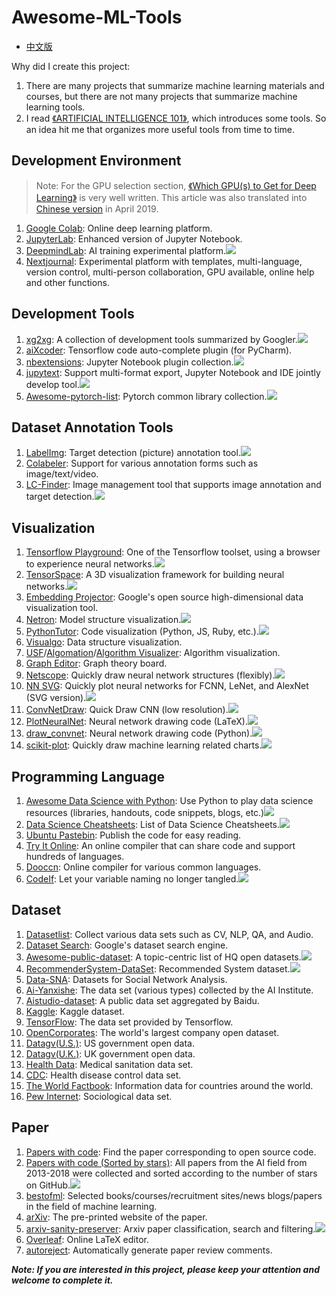 # Awesome-ML-Tools

- [中文版](https://github.com/J-cabin/Awesome-ML-Tools/blob/master/README-CN.md)

Why did I create this project:

1. There are many projects that summarize machine learning materials and courses, but there are not many projects that summarize machine learning tools.
2. I read [《ARTIFICIAL INTELLIGENCE 101》](http://www.montreal.ai/ai4all.pdf), which introduces some tools. So an idea hit me that organizes more useful tools from time to time.

## Development Environment

> Note: For the GPU selection section, [《Which GPU(s) to Get for Deep Learning》](http://timdettmers.com/2019/04/03/which-Gpu-for-deep-learning/) is very well written. This article was also translated into [Chinese version](http://blog.itpub.net/31562039/viewspace-2641060/) in April 2019.

1. [Google Colab](https://colab.research.google.com/notebooks/welcome.ipynb): Online deep learning platform.
2. [JupyterLab](https://blog.jupyter.org/jupyterlab-is-ready-for-users-5a6f039b8906): Enhanced version of Jupyter Notebook.
3. [DeepmindLab](https://github.com/deepmind/lab): AI training experimental platform.![](https://img.shields.io/github/stars/deepmind/lab.svg)
4. [Nextjournal](https://nextjournal.com/): Experimental platform with templates, multi-language, version control, multi-person collaboration, GPU available, online help and other functions.

## Development Tools

1. [xg2xg](https://github.com/jhuangtw-dev/xg2xg): A collection of development tools summarized by Googler.![](https://img.shields.io/github/stars/jhuangtw-dev/xg2xg.svg)
2. [aiXcoder](https://www.aixcoder.com/#/): Tensorflow code auto-complete plugin (for PyCharm).
3. [nbextensions](https://github.com/ipython-contrib/jupyter_contrib_nbextensions): Jupyter Notebook plugin collection.![](https://img.shields.io/github/stars/ipython-contrib/jupyter_contrib_nbextensions.svg)
4. [jupytext](https://github.com/mwouts/jupytext): Support multi-format export, Jupyter Notebook and IDE jointly develop tool.![](https://img.shields.io/github/stars/mwouts/jupytext.svg)
5. [Awesome-pytorch-list](https://github.com/bharathgs/Awesome-pytorch-list): Pytorch common library collection.![](https://img.shields.io/github/stars/bharathgs/Awesome-pytorch-list.svg)

## Dataset Annotation Tools

1. [LabelImg](https://github.com/tzutalin/labelImg): Target detection (picture) annotation tool.![](https://img.shields.io/github/stars/tzutalin/labelImg.svg)
2. [Colabeler](http://www.colabeler.com/): Support for various annotation forms such as image/text/video.
3. [LC-Finder](https://github.com/lc-soft/LC-Finder): Image management tool that supports image annotation and target detection.![](https://img.shields.io/github/stars/lc-soft/LC-Finder.svg)

## Visualization

1. [Tensorflow Playground](http://playground.tensorflow.org/): One of the Tensorflow toolset, using a browser to experience neural networks.![](https://img.shields.io/github/stars/tensorflow/playground.svg)
2. [TensorSpace](https://tensorspace.org/): A 3D visualization framework for building neural networks.![](https://img.shields.io/github/stars/tensorspace-team/tensorspace.svg)
3. [Embedding Projector](http://projector.tensorflow.org/): Google's open source high-dimensional data visualization tool.
4. [Netron](https://github.com/lutzroeder/netron): Model structure visualization.![](https://img.shields.io/github/stars/lutzroeder/netron.svg)
5. [PythonTutor](http://www.pythontutor.com/): Code visualization (Python, JS, Ruby, etc.).![](https://img.shields.io/github/stars/pgbovine/OnlinePythonTutor.svg)
6. [Visualgo](https://visualgo.net/zh): Data structure visualization.
7. [USF](https://www.cs.usfca.edu/~galles/visualization/)/[Algomation](http://www.algomation.com/)/[Algorithm Visualizer](https://algorithm-visualizer.org/): Algorithm visualization.
8. [Graph Editor](https://csacademy.com/app/graph_editor/): Graph theory board.
9. [Netscope](https://github.com/ethereon/netscope): Quickly draw neural network structures (flexibly).![](https://img.shields.io/github/stars/ethereon/netscope.svg)
10. [NN SVG](https://alexlenail.me/NN-SVG/index.html): Quickly plot neural networks for FCNN, LeNet, and AlexNet (SVG version).![](https://img.shields.io/github/stars/zfrenchee/NN-SVG.svg)
11. [ConvNetDraw](https://cbovar.github.io/ConvNetDraw/): Quick Draw CNN (low resolution).![](https://img.shields.io/github/stars/cbovar/ConvNetDraw.svg)
12. [PlotNeuralNet](https://github.com/HarisIqbal88/PlotNeuralNet): Neural network drawing code (LaTeX).![](https://img.shields.io/github/stars/HarisIqbal88/PlotNeuralNet.svg)
13. [draw_convnet](https://github.com/gwding/draw_convnet): Neural network drawing code (Python).![](https://img.shields.io/github/stars/gwding/draw_convnet.svg)
14. [scikit-plot](https://github.com/reiinakano/scikit-plot): Quickly draw machine learning related charts.![](https://img.shields.io/github/stars/reiinakano/scikit-plot.svg)

## Programming Language

1. [Awesome Data Science with Python](https://github.com/r0f1/datascience): Use Python to play data science resources (libraries, handouts, code snippets, blogs, etc.)![](https://img.shields.io/github/stars/r0f1/datascience.svg)
3. [Data Science Cheatsheets](https://github.com/FavioVazquez/ds-cheatsheets): List of Data Science Cheatsheets.![](https://img.shields.io/github/stars/FavioVazquez/ds-cheatsheets.svg)
3. [Ubuntu Pastebin](https://paste.ubuntu.com/): Publish the code for easy reading.
4. [Try It Online](https://tio.run/#): An online compiler that can share code and support hundreds of languages.
5. [Dooccn](http://www.dooccn.com): Online compiler for various common languages.
6. [CodeIf](https://unbug.github.io/codelf/): Let your variable naming no longer tangled.![](https://img.shields.io/github/stars/unbug/codelf.svg)

## Dataset

1. [Datasetlist](https://www.datasetlist.com/): Collect various data sets such as CV, NLP, QA, and Audio.
2. [Dataset Search](https://toolbox.google.com/datasetsearch): Google's dataset search engine.
3. [Awesome-public-dataset](https://github.com/awesomedata/awesome-public-datasets): A topic-centric list of HQ open datasets.![](https://img.shields.io/github/stars/awesomedata/awesome-public-datasets.svg)
4. [RecommenderSystem-DataSet](https://github.com/daicoolb/RecommenderSystem-DataSet):  Recommended System dataset.![](https://img.shields.io/github/stars/daicoolb/RecommenderSystem-DataSet.svg)
5. [Data-SNA](https://www.aminer.cn/data-sna): Datasets for Social Network Analysis.
6. [Ai-Yanxishe](https://ai.yanxishe.com/page/dataSet): The data set (various types) collected by the AI Institute.
7. [Aistudio-dataset](https://aistudio.baidu.com/aistudio/#/datasetOverview): A public data set aggregated by Baidu.
8. [Kaggle](https://www.kaggle.com/datasets): Kaggle dataset.
9. [TensorFlow](https://www.tensorflow.org/resources/models-datasets): The data set provided by Tensorflow.
10. [OpenCorporates](https://opencorporates.com/): The world's largest company open dataset.
11. [Datagv(U.S.)](https://www.data.gov/): US government open data.
12. [Datagv(U.K.)](https://data.gov.uk/): UK government open data.
13. [Health Data](https://healthdata.gov/): Medical sanitation data set.
14. [CDC](https://www.cdc.gov/datastatistics/index.html): Health disease control data set.
15. [The World Factbook](https://www.cia.gov/library/publications/the-world-factbook/): Information data for countries around the world.
16. [Pew Internet](https://www.pewinternet.org/datasets/?_fsi=BqJ6lil5): Sociological data set.

## Paper

1. [Papers with code](https://paperswithcode.com/): Find the paper corresponding to open source code.
2. [Papers with code (Sorted by stars)](https://github.com/zziz/pwc): All papers from the AI field from 2013-2018 were collected and sorted according to the number of stars on GitHub.![](https://img.shields.io/github/stars/zziz/pwc.svg)
3. [bestofml](https://bestofml.com/): Selected books/courses/recruitment sites/news blogs/papers in the field of machine learning.
4. [arXiv](https://arxiv.org/list/stat.ML/recent?ref=bestofml.com): The pre-printed website of the paper.
5. [arxiv-sanity-preserver](http://www.arxiv-sanity.com/): Arxiv paper classification, search and filtering.![](https://img.shields.io/github/stars/karpathy/arxiv-sanity-preserver.svg)
6. [Overleaf](https://www.overleaf.com/): Online LaTeX editor.
7. [autoreject](https://autoreject.org/): Automatically generate paper review comments.



***Note: If you are interested in this project, please keep your attention and welcome to complete it.***